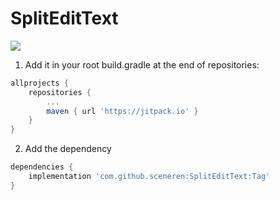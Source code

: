 # SplitEditText
[![](https://jitpack.io/v/sceneren/SplitEditText.svg)](https://jitpack.io/#sceneren/SplitEditText)

1. Add it in your root build.gradle at the end of repositories:
```gradle
allprojects {
    repositories {
        ...
        maven { url 'https://jitpack.io' }
    }
}
```
2. Add the dependency
```gradle
dependencies {
    implementation 'com.github.sceneren:SplitEditText:Tag'
}
```
